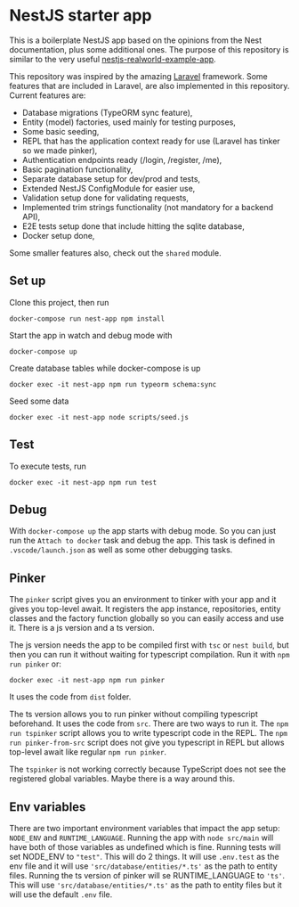 # NestJS starter app

This is a boilerplate NestJS app based on the opinions from the Nest documentation, plus some additional ones. The purpose of this repository is similar to the very useful [nestjs-realworld-example-app](https://github.com/lujakob/nestjs-realworld-example-app).

This repository was inspired by the amazing [Laravel](https://laravel.com/) framework. Some features that are included in Laravel, are also implemented in this repository. Current features are:

- Database migrations (TypeORM sync feature),
- Entity (model) factories, used mainly for testing purposes,
- Some basic seeding,
- REPL that has the application context ready for use (Laravel has tinker so we made pinker),
- Authentication endpoints ready (/login, /register, /me),
- Basic pagination functionality,
- Separate database setup for dev/prod and tests,
- Extended NestJS ConfigModule for easier use,
- Validation setup done for validating requests,
- Implemented trim strings functionality (not mandatory for a backend API),
- E2E tests setup done that include hitting the sqlite database,
- Docker setup done,

Some smaller features also, check out the `shared` module.

## Set up

Clone this project, then run

`docker-compose run nest-app npm install`

Start the app in watch and debug mode with

`docker-compose up`

Create database tables while docker-compose is up

`docker exec -it nest-app npm run typeorm schema:sync`

Seed some data

`docker exec -it nest-app node scripts/seed.js`

## Test

To execute tests, run

`docker exec -it nest-app npm run test`

## Debug

With `docker-compose up` the app starts with debug mode. So you can just run the `Attach to docker` task and debug the app. This task is defined in `.vscode/launch.json` as well as some other debugging tasks.

## Pinker

The `pinker` script gives you an environment to tinker with your app and it gives you top-level await. It registers the app instance, repositories, entity classes and the factory function globally so you can easily access and use it. There is a js version and a ts version.

The js version needs the app to be compiled first with `tsc` or `nest build`, but then you can run it without waiting for typescript compilation. Run it with `npm run pinker` or:

`docker exec -it nest-app npm run pinker`

It uses the code from `dist` folder.

The ts version allows you to run pinker without compiling typescript beforehand. It uses the code from `src`. There are two ways to run it. The `npm run tspinker` script allows you to write typescript code in the REPL. The `npm run pinker-from-src` script does not give you typescript in REPL but allows top-level await like regular `npm run pinker`.

The `tspinker` is not working correctly because TypeScript does not see the registered global variables. Maybe there is a way around this.

## Env variables

There are two important environment variables that impact the app setup: `NODE_ENV` and `RUNTIME_LANGUAGE`. Running the app with `node src/main` will have both of those variables as undefined which is fine. Running tests will set NODE_ENV to `"test"`. This will do 2 things. It will use `.env.test` as the env file and it will use `'src/database/entities/*.ts'` as the path to entity files. Running the ts version of pinker will se RUNTIME_LANGUAGE to `'ts'`. This will use `'src/database/entities/*.ts'` as the path to entity files but it will use the default `.env` file.